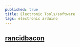 ```yaml
---
published: true
title: Electronic Tools/software
tags: electronic arduino
---
```

## [rancidbacon](http://code.rancidbacon.com/Electronics)